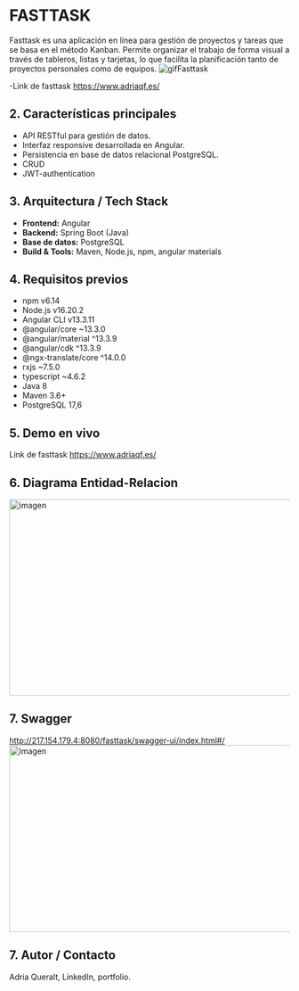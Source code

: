 # FASTTASK

Fasttask es una aplicación en línea para gestión de proyectos y tareas que se basa en el método Kanban. Permite organizar el trabajo de forma visual a través de tableros, listas y tarjetas, lo que facilita la planificación tanto de proyectos personales como de equipos.
![gifFasttask](https://github.com/user-attachments/assets/fbfe9cfe-9686-472a-b214-881496a1c2f0)

-Link de fasttask https://www.adriaqf.es/


## 2. Características principales

- API RESTful para gestión de datos.
- Interfaz responsive desarrollada en Angular.
- Persistencia en base de datos relacional PostgreSQL.
- CRUD
- JWT-authentication

## 3. Arquitectura / Tech Stack

- **Frontend:** Angular
- **Backend:** Spring Boot (Java)
- **Base de datos:** PostgreSQL
- **Build & Tools:** Maven, Node.js, npm, angular materials

## 4. Requisitos previos

- npm v6.14
- Node.js v16.20.2
- Angular CLI v13.3.11
- @angular/core ~13.3.0
- @angular/material ^13.3.9
- @angular/cdk ^13.3.9
- @ngx-translate/core ^14.0.0
- rxjs ~7.5.0
- typescript ~4.6.2
- Java 8  
- Maven 3.6+
- PostgreSQL 17,6  

## 5. Demo en vivo

Link de fasttask https://www.adriaqf.es/

## 6. Diagrama Entidad-Relacion

<img width="994" height="352" alt="imagen" src="https://github.com/user-attachments/assets/69e49c0b-abd5-4f86-b34f-d167b66bcf27" />

## 7. Swagger

http://217.154.179.4:8080/fasttask/swagger-ui/index.html#/ 
<img width="1522" height="335" alt="imagen" src="https://github.com/user-attachments/assets/db746afc-3fbe-457b-b45b-2deebd2f4f2c" />

## 7. Autor / Contacto

Adria Queralt, LinkedIn, portfolio.
